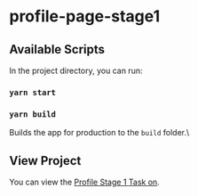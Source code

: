 # profile-page-stage1

## Available Scripts

In the project directory, you can run:

### `yarn start`

### `yarn build`

Builds the app for production to the `build` folder.\

## View Project

You can view the [Profile Stage 1 Task on](https://tangerine-frangollo-3f0e70.netlify.app/).


